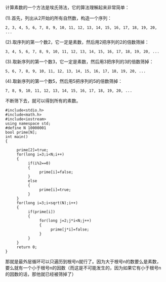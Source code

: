 计算素数的一个方法是埃氏筛法，它的算法理解起来非常简单：

(1).首先，列出从2开始的所有自然数，构造一个序列：

```
2, 3, 4, 5, 6, 7, 8, 9, 10, 11, 12, 13, 14, 15, 16, 17, 18, 19, 20, ...
```

(2).取序列的第一个数2，它一定是素数，然后用2把序列的2的倍数筛掉：

```
3, 4, 5, 6, 7, 8, 9, 10, 11, 12, 13, 14, 15, 16, 17, 18, 19, 20, ...
```

(3).取新序列的第一个数3，它一定是素数，然后用3把序列的3的倍数筛掉：

```
5, 6, 7, 8, 9, 10, 11, 12, 13, 14, 15, 16, 17, 18, 19, 20, ...
```

(4).取新序列的第一个数5，然后用5把序列的5的倍数筛掉：

```
7, 8, 9, 10, 11, 12, 13, 14, 15, 16, 17, 18, 19, 20, ...
```

不断筛下去，就可以得到所有的素数。

```
#include<stdio.h>
#include<math.h>
#include<iostream>
using namespace std;
#define N 10000001
bool prime[N];
int main()
{
 
     prime[2]=true;
     for(long i=3;i<N;i++)
     {
          if(i%2==0)
          {
               prime[i]=false;
          }
          else
          {
               prime[i]=true;
          }
     }
     for(long i=3;i<sqrt(N);i++)
     {
          if(prime[i])
          {
               for(long j=2;j*i<N;j++)
               {
                    prime[j*i]=false;
               }
          }
     }
     return 0;
}
```



那就是最外层循环可以只遍历到根号n就行了。因为大于根号n的数要么是素数，要么就有一个小于根号n的因数（而这是不可能发生的，因为如果它有小于根号n的因数的话，那他就已经被筛掉了）